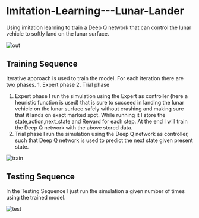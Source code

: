 # Imitation-Learning---Lunar-Lander
Using imitation learning to train a Deep Q network that can control the lunar vehicle to softly land on the lunar surface.


![out](https://user-images.githubusercontent.com/51358612/167246686-9dc16dad-9e3e-400c-b54b-1b112ba26b0b.gif)

## Training Sequence
Iterative approach is used to train the model.
For each iteration there are two phases. 1. Expert phase  2. Trial phase
1. Expert phase
      I run the simulation using the Expert as controller (here a heuristic function is used) that is sure to succeed in landing the lunar vehicle on         the lunar surface safely without crashing and making sure that it lands on exact marked spot.
      While running it I store the state,action,next_state and Reward for each step.
      At the end I will train the Deep Q network with the above stored data.
2. Trial phase
      I run the simulation using the Deep Q network as controller, such that Deep Q network is used to predict the next state given present state.
      
![train](https://user-images.githubusercontent.com/51358612/167430113-d6866cad-7b4f-4ff1-bde2-05e9e029af66.gif)

## Testing Sequence
In the Testing Sequence I just run the simulation a given number of times using the trained model.

![test](https://user-images.githubusercontent.com/51358612/167430220-e5bd8eb5-f0dc-4a92-ad5d-7480946a4c90.gif)

